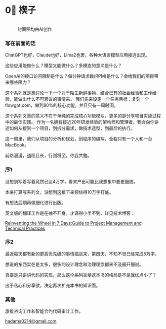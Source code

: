# 0⃣ 楔子

<figure><img src=".gitbook/assets/DALL·E Wheel Illustration.png" alt=""><figcaption><p>封面图均由AI创作</p></figcaption></figure>

### 写在前面的话

ChatGPT也好，Claude也好，Llma2也罢，各种大语言模型应用接连出现。

这些应用能做什么？模型又能做什么？多模态的意义是什么？

OpenAI的接口访问限制是什么？每分钟请求数(RPM)是什么？会给我们的项目带来哪些阻力？

这个系列就是想讨论一下一个对于陌生新鲜事物，结合已有的社会经验和工作经验，能做出什么不可思议的事情来。 我们先来设定一个任务目标：复刻一个flowgpt.com，做到80%的核心功能，并且只有一周时间。

这个系列文章的意义不在于单纯的完成核心功能模块，更多的是分享项目实施过程中的最佳实践。 作为一名拥有接近20年研发经验的架构师和管理者，我会向你讲述如何从接到一个项目，到拆分需求，做技术选型，到最后的执行。

这一周里，我们从项目的分析和规划，到程序的编写，全程只有一个人和一台MacBook。

前路漫漫，道阻且长，行则将至，你我共勉。



### 序1

没想到写着写着竟然已达4万字，看来产出可能比我想象中要更细致。

本来打算写系列文，没想到这接下来预估得10万字打底。

有想法后期再做细化进行出版。

英文版的翻译工作是在抽不开身，才译得小半不到，详见技术博客：

[Reinventing the Wheel in 7 Days:Guide to Project Management and Technical Practices](https://dev.to/walkman42/7-days-467)



### 序2

最近每天都有新的更高优先级的事情插进来，第四天，不知不觉已经完成5万字。

想说的东西实在是太多，很多的设计理念和治理理念都来不及展开细说。

真要是只讲讲代码的实现，那么~~这个系列文章~~这本书的格局是不是就优点小了？

出于私心和分享欲，决定再次扩充本书的知识面。



### 其他

承接咨询工作和智能合约代码审计工作。

hadams0214@gmail.com
